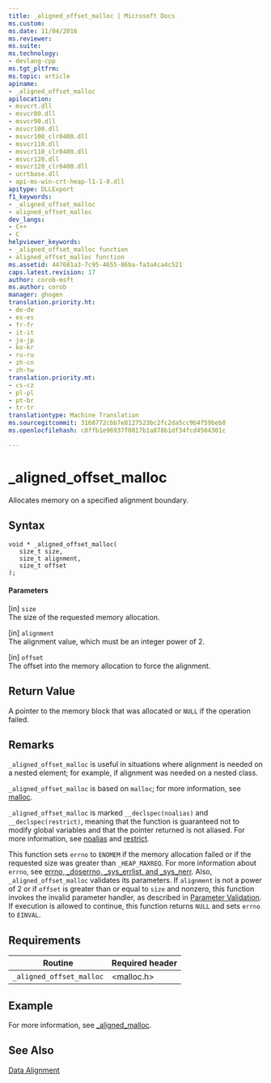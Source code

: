 ```yaml
---
title: _aligned_offset_malloc | Microsoft Docs
ms.custom: 
ms.date: 11/04/2016
ms.reviewer: 
ms.suite: 
ms.technology:
- devlang-cpp
ms.tgt_pltfrm: 
ms.topic: article
apiname:
- _aligned_offset_malloc
apilocation:
- msvcrt.dll
- msvcr80.dll
- msvcr90.dll
- msvcr100.dll
- msvcr100_clr0400.dll
- msvcr110.dll
- msvcr110_clr0400.dll
- msvcr120.dll
- msvcr120_clr0400.dll
- ucrtbase.dll
- api-ms-win-crt-heap-l1-1-0.dll
apitype: DLLExport
f1_keywords:
- _aligned_offset_malloc
- aligned_offset_malloc
dev_langs:
- C++
- C
helpviewer_keywords:
- _aligned_offset_malloc function
- aligned_offset_malloc function
ms.assetid: 447681a3-7c95-4655-86ba-fa3a4ca4c521
caps.latest.revision: 17
author: corob-msft
ms.author: corob
manager: ghogen
translation.priority.ht:
- de-de
- es-es
- fr-fr
- it-it
- ja-jp
- ko-kr
- ru-ru
- zh-cn
- zh-tw
translation.priority.mt:
- cs-cz
- pl-pl
- pt-br
- tr-tr
translationtype: Machine Translation
ms.sourcegitcommit: 3168772cbb7e8127523bc2fc2da5cc9b4f59beb8
ms.openlocfilehash: c8ffb1e96937f0817b1a878b1df34fcd4504301c

---
```

# _aligned_offset_malloc
Allocates memory on a specified alignment boundary.  
  
## Syntax  
  
```  
void * _aligned_offset_malloc(  
   size_t size,   
   size_t alignment,   
   size_t offset  
);  
```  
  
#### Parameters  
 [in] `size`  
 The size of the requested memory allocation.  
  
 [in] `alignment`  
 The alignment value, which must be an integer power of 2.  
  
 [in] `offset`  
 The offset into the memory allocation to force the alignment.  
  
## Return Value  
 A pointer to the memory block that was allocated or `NULL` if the operation failed.  
  
## Remarks  
 `_aligned_offset_malloc` is useful in situations where alignment is needed on a nested element; for example, if alignment was needed on a nested class.  
  
 `_aligned_offset_malloc` is based on `malloc`; for more information, see [malloc](../../c-runtime-library/reference/malloc.md).  
  
 `_aligned_offset_malloc` is marked `__declspec(noalias)` and `__declspec(restrict)`, meaning that the function is guaranteed not to modify global variables and that the pointer returned is not aliased. For more information, see [noalias](../../cpp/noalias.md) and [restrict](../../cpp/restrict.md).  
  
 This function sets `errno` to `ENOMEM` if the memory allocation failed or if the requested size was greater than `_HEAP_MAXREQ`. For more information about `errno`, see [errno, _doserrno, _sys_errlist, and _sys_nerr](../../c-runtime-library/errno-doserrno-sys-errlist-and-sys-nerr.md). Also, `_aligned_offset_malloc` validates its parameters. If `alignment` is not a power of 2 or if `offset` is greater than or equal to `size` and nonzero, this function invokes the invalid parameter handler, as described in [Parameter Validation](../../c-runtime-library/parameter-validation.md). If execution is allowed to continue, this function returns `NULL` and sets `errno` to `EINVAL`.  
  
## Requirements  
  
|Routine|Required header|  
|-------------|---------------------|  
|`_aligned_offset_malloc`|\<malloc.h>|  
  
## Example  
 For more information, see [_aligned_malloc](../../c-runtime-library/reference/aligned-malloc.md).  
  
## See Also  
 [Data Alignment](../../c-runtime-library/data-alignment.md)


<!--HONumber=Jan17_HO2-->



